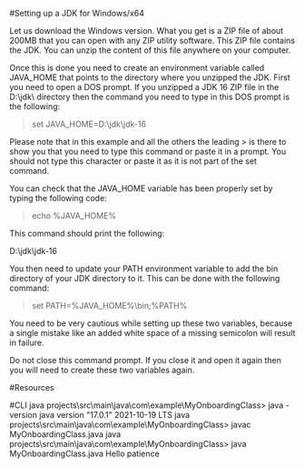 #Setting up a JDK for Windows/x64

Let us download the Windows version. What you get is a ZIP file of about 200MB that you can open with any ZIP utility software. This ZIP file contains the JDK. You can unzip the content of this file anywhere on your computer.

Once this is done you need to create an environment variable called JAVA_HOME that points to the directory where you unzipped the JDK. First you need to open a DOS prompt. If you unzipped a JDK 16 ZIP file in the D:\jdk\ directory then the command you need to type in this DOS prompt is the following:

> set JAVA_HOME=D:\jdk\jdk-16

Please note that in this example and all the others the leading > is there to show you that you need to type this command or paste it in a prompt. You should not type this character or paste it as it is not part of the set command.

You can check that the JAVA_HOME variable has been properly set by typing the following code:

> echo %JAVA_HOME%

This command should print the following:

D:\jdk\jdk-16

You then need to update your PATH environment variable to add the bin directory of your JDK directory to it. This can be done with the following command:

> set PATH=%JAVA_HOME%\bin;%PATH%

You need to be very cautious while setting up these two variables, because a single mistake like an added white space of a missing semicolon will result in failure.

Do not close this command prompt. If you close it and open it again then you will need to create these two variables again. 

#Resources



#CLI
java projects\src\main\java\com\example\MyOnboardingClass>  java -version
java version "17.0.1" 2021-10-19 LTS
java projects\src\main\java\com\example\MyOnboardingClass> javac MyOnboardingClass.java
java projects\src\main\java\com\example\MyOnboardingClass> java MyOnboardingClass.java
Hello patience


